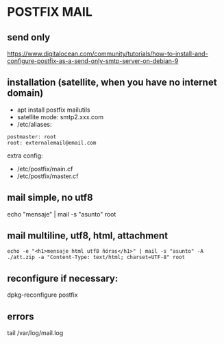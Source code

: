 
# POSTFIX MAIL

## send only

https://www.digitalocean.com/community/tutorials/how-to-install-and-configure-postfix-as-a-send-only-smtp-server-on-debian-9


## installation (satellite, when you have no internet domain)

- apt install postfix mailutils
- satellite mode: smtp2.xxx.com
- /etc/aliases:
```
postmaster: root
root: externalemail@email.com
```

extra config: 
- /etc/postfix/main.cf
- /etc/postfix/master.cf

## mail simple, no utf8
echo "mensaje" | mail -s "asunto" root

## mail multiline, utf8, html, attachment
```
echo -e "<h1>mensaje html utf8 ñóras</h1>" | mail -s "asunto" -A ./att.zip -a "Content-Type: text/html; charset=UTF-8" root
```

## reconfigure if necessary:
dpkg-reconfigure postfix


## errors
tail /var/log/mail.log




